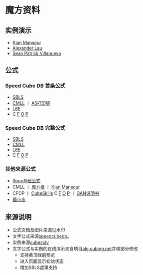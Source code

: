 # 魔方资料
## 实例演示
- [Kian Mansour](KianMansourExample.html)  
- [Alexander Lau](AlexanderLauExample.html)  
- [Sean Patrick Villanueva](SeanPatrickVillanuevaExample.html)  


## 公式

### Speed Cube DB 首条公式
- [SBLS](SBLS.html)
- [CMLL](CMLL.html) 丨 [A5打印版](CMLLPrint.html)
- [L6E](L6E.html)
- C
[F](F2L.html)
[O](OLL.html)
[P](PLL.html)

### Speed Cube DB 完整公式
- [SBLS](SBLSFull.html)
- [CMLL](CMLLFull.html)
- [L6E](L6EFull.html)
- C [F](F2LFull.html)
[O](OLLFull.html)
[P](PLLFull.html)


### 其他来源公式
- [Roux基础公式](RouxBase.html)
- CMLL 丨
[魔方根](CubeRootCMLL.html) 丨 
[Kian Mansour](KianMansourCMLL.html)
- CFOP 丨
[CubeSkills](https://www.cubeskills.com/) C
[F](/doc/f2l-algorithms-different-slot-positions.pdf)
[O](/doc/oll-algorithms.pdf)
[P](/doc/pll-algorithms.pdf) 丨
[GAN说明书](/doc/gancfop.jpg)
- [最小步](/doc/fmccn.pdf)

## 来源说明
- 公式文档及图片来源见水印
- 文字公式来源[speedcubedb](http://www.speedcubedb.com)。  
- 实例来源[cubesolv](http://cubesolv.es/)  
- 文字公式与实例的在线演示来自项目[alg.cubing.net](https://github.com/cubing/alg.cubing.net)并做部分修改
    - 支持黄顶绿前预览
    - 进入页面显示初始状态
    - 增加SBLS遮罩支持

